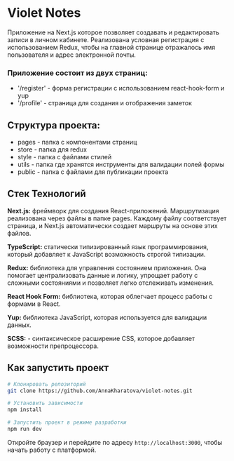 # Violet Notes

Приложение на Next.js которое позволяет создавать и редактировать записи в личном кабинете. Реализована условная регистрация с использованием Redux, чтобы на главной странице отражалось имя пользователя и адрес электронной почты. 

### Приложение состоит из двух страниц:
 - '/register' - форма регистрации с использованием react-hook-form и yup
 - '/profile' - страница для создания и отображения заметок

## Структура проекта:
  - pages - папка с компонентами страниц
  - store - папка для redux
  - style - папка с файлами стилей
  - utils - папка где хранятся инструменты для валидации полей формы
  - public - папка с файлами для публикации проекта

## Стек Технологий

**Next.js:** фреймворк для создания React-приложений. Маршрутизация реализована через файлы в папке pages. Каждому файлу соответствует страница, и Next.js автоматически создает маршруты на основе этих файлов. 

**TypeScript:** статически типизированный язык программирования, который добавляет к JavaScript возможность строгой типизации.

**Redux:** библиотека для управления состоянием приложения. Она помогает централизовать данные и логику, упрощает работу с сложными состояниями и позволяет легко отслеживать изменения. 

**React Hook Form:** библиотека, которая облегчает процесс работы с формами в React.

**Yup:** библиотека JavaScript, которая используется для валидации данных.  

**SCSS:** - синтаксическое расширение CSS, которое добавляет возможности препроцессора. 


## Как запустить проект

```bash
# Клонировать репозиторий
git clone https://github.com/AnnaKharatova/violet-notes.git

# Установить зависимости
npm install

# Запустить проект в режиме разработки
npm run dev
```

Откройте браузер и перейдите по адресу `http://localhost:3000`, чтобы начать работу с платформой.